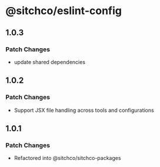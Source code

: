 # @sitchco/eslint-config

## 1.0.3

### Patch Changes

- update shared dependencies

## 1.0.2

### Patch Changes

- Support JSX file handling across tools and configurations

## 1.0.1

### Patch Changes

- Refactored into @sitchco/sitchco-packages

